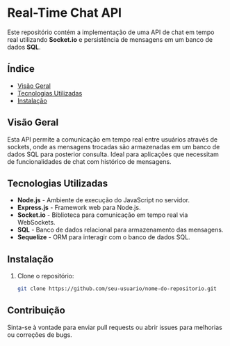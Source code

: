 # Real-Time Chat API

Este repositório contém a implementação de uma API de chat em tempo real utilizando **Socket.io** e persistência de mensagens em um banco de dados **SQL**.

## Índice

- [Visão Geral](#visão-geral)
- [Tecnologias Utilizadas](#tecnologias-utilizadas)
- [Instalação](#instalação)

## Visão Geral

Esta API permite a comunicação em tempo real entre usuários através de sockets, onde as mensagens trocadas são armazenadas em um banco de dados SQL para posterior consulta. Ideal para aplicações que necessitam de funcionalidades de chat com histórico de mensagens.

## Tecnologias Utilizadas

- **Node.js** - Ambiente de execução do JavaScript no servidor.
- **Express.js** - Framework web para Node.js.
- **Socket.io** - Biblioteca para comunicação em tempo real via WebSockets.
- **SQL** - Banco de dados relacional para armazenamento das mensagens.
- **Sequelize** - ORM para interagir com o banco de dados SQL.

## Instalação

1. Clone o repositório:

   ```bash
   git clone https://github.com/seu-usuario/nome-do-repositorio.git

## Contribuição
Sinta-se à vontade para enviar pull requests ou abrir issues para melhorias ou correções de bugs.




